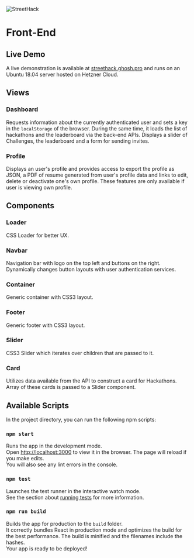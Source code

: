 ![StreetHack](../.github/logo.png)

# Front-End

## Live Demo

A live demonstration is available at [streethack.ghosh.pro](https://streethack.ghosh.pro) and runs on an Ubuntu 18.04 server hosted on Hetzner Cloud.

## Views

### Dashboard
Requests information about the currently authenticated user and sets a key in the `localStorage` of the browser. During the same time, it loads the list of hackathons and the leaderboard via the back-end APIs. Displays a slider of Challenges, the leaderboard and a form for sending invites.

### Profile
Displays an user's profile and provides access to export the profile as JSON, a PDF of resume generated from user's profile data and links to edit, delete or deactivate one's own profile. These features are only available if user is viewing own profile.

## Components

### Loader
CSS Loader for better UX.

### Navbar
Navigation bar with logo on the top left and buttons on the right. Dynamically changes button layouts with user authentication services.

### Container
Generic container with CSS3 layout.

### Footer
Generic footer with CSS3 layout.

### Slider
CSS3 Slider which iterates over children that are passed to it.

### Card
Utilizes data available from the API to construct a card for Hackathons. Array of these cards is passed to a Slider component.

## Available Scripts

In the project directory, you can run the following npm scripts:

### `npm start`

Runs the app in the development mode.<br>
Open [http://localhost:3000](http://localhost:3000) to view it in the browser.
The page will reload if you make edits.<br>
You will also see any lint errors in the console.

### `npm test`

Launches the test runner in the interactive watch mode.<br>
See the section about [running tests](https://facebook.github.io/create-react-app/docs/running-tests) for more information.

### `npm run build`

Builds the app for production to the `build` folder.<br>
It correctly bundles React in production mode and optimizes the build for the best performance.
The build is minified and the filenames include the hashes.<br>
Your app is ready to be deployed!
